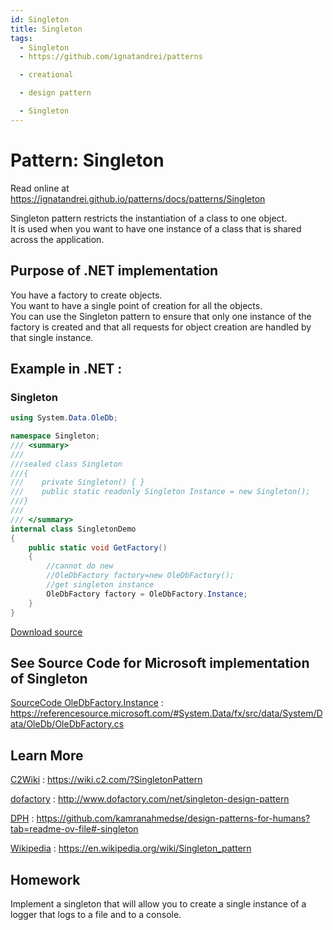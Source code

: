 ```yaml
---
id: Singleton
title: Singleton
tags:
  - Singleton
  - https://github.com/ignatandrei/patterns

  - creational

  - design pattern

  - Singleton
---
```


# Pattern:  Singleton

Read online at https://ignatandrei.github.io/patterns/docs/patterns/Singleton

<!-- id : 10 -->
Singleton pattern restricts the instantiation of a class to one object.    <br />
It is used when you want to have one instance of a class that is shared across the application.    <br />

## Purpose of .NET implementation

You have a factory to create objects.    <br />
You want to have a single point of creation for all the objects.    <br />
You can use the Singleton pattern to ensure that only one instance of the factory is created and that all requests for object creation are handled by that single instance.    <br />

## Example in .NET : 


###  Singleton
```csharp showLineNumbers title="Singleton example for Pattern Singleton"
using System.Data.OleDb;

namespace Singleton;
/// <summary>
/// 
///sealed class Singleton
///{
///    private Singleton() { }
///    public static readonly Singleton Instance = new Singleton();
///}
///
/// </summary>
internal class SingletonDemo
{
    public static void GetFactory()
    {
        //cannot do new
        //OleDbFactory factory=new OleDbFactory();
        //get singleton instance
        OleDbFactory factory = OleDbFactory.Instance;
    }
}

```

<!-- delete start -->
[Download source](/zipSourceCodes/singleton.zip)
<!-- delete end -->


## See Source Code for Microsoft implementation of Singleton


[SourceCode OleDbFactory.Instance](https://referencesource.microsoft.com/#System.Data/fx/src/data/System/Data/OleDb/OleDbFactory.cs) : https://referencesource.microsoft.com/#System.Data/fx/src/data/System/Data/OleDb/OleDbFactory.cs


## Learn More


[C2Wiki](https://wiki.c2.com/?SingletonPattern) : https://wiki.c2.com/?SingletonPattern   

[dofactory](http://www.dofactory.com/net/singleton-design-pattern) : http://www.dofactory.com/net/singleton-design-pattern   

[DPH](https://github.com/kamranahmedse/design-patterns-for-humans?tab=readme-ov-file#-singleton) : https://github.com/kamranahmedse/design-patterns-for-humans?tab=readme-ov-file#-singleton   

[Wikipedia](https://en.wikipedia.org/wiki/Singleton_pattern) : https://en.wikipedia.org/wiki/Singleton_pattern   


## Homework


Implement a singleton that will allow you to create a single instance of a logger that logs to a file and to a console.    <br />


